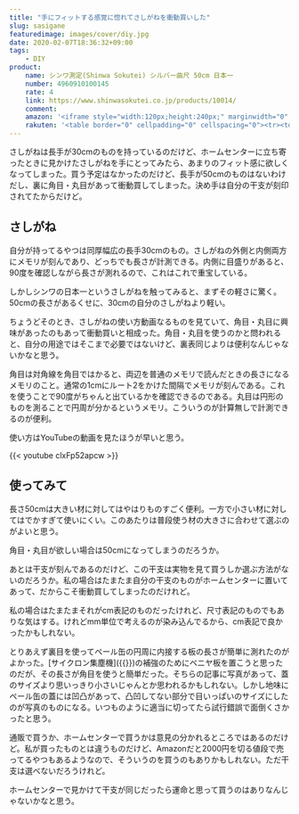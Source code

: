 ```yaml
---
title: "手にフィットする感覚に惚れてさしがねを衝動買いした"
slug: sasigane
featuredimage: images/cover/diy.jpg
date: 2020-02-07T18:36:32+09:00
tags:
    - DIY
product:
    name: シンワ測定(Shinwa Sokutei) シルバー曲尺 50cm 日本一
    number: 4960910100145
    rate: 4
    link: https://www.shinwasokutei.co.jp/products/10014/
    comment: 
    amazon: '<iframe style="width:120px;height:240px;" marginwidth="0" marginheight="0" scrolling="no" frameborder="0" src="//rcm-fe.amazon-adsystem.com/e/cm?lt1=_blank&bc1=000000&IS2=1&bg1=FFFFFF&fc1=000000&lc1=0000FF&t=illusionspace-22&language=ja_JP&o=9&p=8&l=as4&m=amazon&f=ifr&ref=as_ss_li_til&asins=B0016V7MNA&linkId=0e74ee48fe5b970e499a27f0eab6019b"></iframe>'
    rakuten: '<table border="0" cellpadding="0" cellspacing="0"><tr><td><div style="border:1px solid #95a5a6;border-radius:.75rem;background-color:#FFFFFF;width:504px;margin:0px;padding:5px;text-align:center;overflow:hidden;"><table><tr><td style="width:240px"><a href="https://hb.afl.rakuten.co.jp/hgc/1a60dc06.23bd4709.1a60dc07.0aa54a75/?pc=https%3A%2F%2Fitem.rakuten.co.jp%2Ftatsumax%2F408-3121%2F&link_type=picttext&ut=eyJwYWdlIjoiaXRlbSIsInR5cGUiOiJwaWN0dGV4dCIsInNpemUiOiIyNDB4MjQwIiwibmFtIjoxLCJuYW1wIjoicmlnaHQiLCJjb20iOjEsImNvbXAiOiJkb3duIiwicHJpY2UiOjEsImJvciI6MSwiY29sIjoxLCJiYnRuIjoxLCJwcm9kIjowfQ%3D%3D" target="_blank" rel="nofollow noopener noreferrer" style="word-wrap:break-word;"  ><img src="https://hbb.afl.rakuten.co.jp/hgb/1a60dc06.23bd4709.1a60dc07.0aa54a75/?me_id=1276153&item_id=10270078&m=https%3A%2F%2Fthumbnail.image.rakuten.co.jp%2F%400_mall%2Ftatsumax%2Fcabinet%2Fsyohin%2Ft01000545%2Ft010005455076.jpg%3F_ex%3D80x80&pc=https%3A%2F%2Fthumbnail.image.rakuten.co.jp%2F%400_mall%2Ftatsumax%2Fcabinet%2Fsyohin%2Ft01000545%2Ft010005455076.jpg%3F_ex%3D240x240&s=240x240&t=picttext" border="0" style="margin:2px" alt="[商品価格に関しましては、リンクが作成された時点と現時点で情報が変更されている場合がございます。]" title="[商品価格に関しましては、リンクが作成された時点と現時点で情報が変更されている場合がございます。]"></a></td><td style="vertical-align:top;width:248px;"><p style="font-size:12px;line-height:1.4em;text-align:left;margin:0px;padding:2px 6px;word-wrap:break-word"><a href="https://hb.afl.rakuten.co.jp/hgc/1a60dc06.23bd4709.1a60dc07.0aa54a75/?pc=https%3A%2F%2Fitem.rakuten.co.jp%2Ftatsumax%2F408-3121%2F&link_type=picttext&ut=eyJwYWdlIjoiaXRlbSIsInR5cGUiOiJwaWN0dGV4dCIsInNpemUiOiIyNDB4MjQwIiwibmFtIjoxLCJuYW1wIjoicmlnaHQiLCJjb20iOjEsImNvbXAiOiJkb3duIiwicHJpY2UiOjEsImJvciI6MSwiY29sIjoxLCJiYnRuIjoxLCJwcm9kIjowfQ%3D%3D" target="_blank" rel="nofollow noopener noreferrer" style="word-wrap:break-word;"  >【送料無料！TRUSCO工具 激安特価(トラスコ中山)】シンワ　シルバー曲尺日本一50cm 10014 [408-3121] 【曲尺】[10014]</a><br><span >価格：3380円（税込、送料無料)</span> <span style="color:#BBB">(2020/2/7時点)</span></p><div style="margin:10px;"><a href="https://hb.afl.rakuten.co.jp/hgc/1a60dc06.23bd4709.1a60dc07.0aa54a75/?pc=https%3A%2F%2Fitem.rakuten.co.jp%2Ftatsumax%2F408-3121%2F&link_type=picttext&ut=eyJwYWdlIjoiaXRlbSIsInR5cGUiOiJwaWN0dGV4dCIsInNpemUiOiIyNDB4MjQwIiwibmFtIjoxLCJuYW1wIjoicmlnaHQiLCJjb20iOjEsImNvbXAiOiJkb3duIiwicHJpY2UiOjEsImJvciI6MSwiY29sIjoxLCJiYnRuIjoxLCJwcm9kIjowfQ%3D%3D" target="_blank" rel="nofollow noopener noreferrer" style="word-wrap:break-word;"  ><img src="https://static.affiliate.rakuten.co.jp/makelink/rl.svg" style="float:left;max-height:27px;width:auto;margin-top:0"></a><a href="https://hb.afl.rakuten.co.jp/hgc/1a60dc06.23bd4709.1a60dc07.0aa54a75/?pc=https%3A%2F%2Fitem.rakuten.co.jp%2Ftatsumax%2F408-3121%2F%3Fscid%3Daf_pc_bbtn&m=%3Fscid%3Daf_pc_bbtn&link_type=picttext&ut=eyJwYWdlIjoiaXRlbSIsInR5cGUiOiJwaWN0dGV4dCIsInNpemUiOiIyNDB4MjQwIiwibmFtIjoxLCJuYW1wIjoicmlnaHQiLCJjb20iOjEsImNvbXAiOiJkb3duIiwicHJpY2UiOjEsImJvciI6MSwiY29sIjoxLCJiYnRuIjoxLCJwcm9kIjowfQ==" target="_blank" rel="nofollow noopener noreferrer" style="word-wrap:break-word;"  ><div style="float:right;width:41%;height:27px;background-color:#bf0000;color:#fff !important;font-size:12px;font-weight:500;line-height:27px;margin-left:1px;padding: 0 12px;border-radius:16px;cursor:pointer;text-align:center;">楽天で購入</div></a></div></td><tr></table></div><br><p style="color:#000000;font-size:12px;line-height:1.4em;margin:5px;word-wrap:break-word"></p></td></tr></table>'
---
```


さしがねは長手が30cmのものを持っているのだけど、ホームセンターに立ち寄ったときに見かけたさしがねを手にとってみたら、あまりのフィット感に欲しくなってしまった。買う予定はなかったのだけど、長手が50cmのものはないわけだし、裏に角目・丸目があって衝動買してしまった。決め手は自分の干支が刻印されてたからだけど。

<!--more-->

## さしがね

自分が持ってるやつは同厚幅広の長手30cmのもの。さしがねの外側と内側両方にメモリが刻んであり、どっちでも長さが計測できる。内側に目盛りがあると、90度を確認しながら長さが測れるので、これはこれで重宝している。

しかしシンワの日本一というさしがねを触ってみると、まずその軽さに驚く。50cmの長さがあるくせに、30cmの自分のさしがねより軽い。

ちょうどそのとき、さしがねの使い方動画なるものを見ていて、角目・丸目に興味があったのもあって衝動買いと相成った。角目・丸目を使うのかと問われると、自分の用途ではそこまで必要ではないけど、裏表同じよりは便利なんじゃないかなと思う。

角目は対角線を角目ではかると、両辺を普通のメモリで読んだときの長さになるメモリのこと。通常の1cmにルート2をかけた間隔でメモリが刻んである。これを使うことで90度がちゃんと出ているかを確認できるのである。丸目は円形のものを測ることで円周が分かるというメモリ。こういうのが計算無しで計測できるのが便利。

使い方はYouTubeの動画を見たほうが早いと思う。

{{< youtube clxFp52apcw >}}

## 使ってみて

長さ50cmは大きい材に対してはやはりものすごく便利。一方で小さい材に対してはでかすぎて使いにくい。このあたりは普段使う材の大きさに合わせて選ぶのがよいと思う。

角目・丸目が欲しい場合は50cmになってしまうのだろうか。

あとは干支が刻んであるのだけど、この干支は実物を見て買うしか選ぶ方法がないのだろうか。私の場合はたまたま自分の干支のものがホームセンターに置いてあって、だからこそ衝動買してしまったのだけれど。

私の場合はたまたまそれがcm表記のものだったけれど、尺寸表記のものでもありな気はする。けれどmm単位で考えるのが染み込んでるから、cm表記で良かったかもしれない。

とりあえず裏目を使ってペール缶の円周に内接する板の長さが簡単に測れたのがよかった。[サイクロン集塵機]({{<ref cyclone_diy>}})の補強のためにベニヤ板を置こうと思ったのだが、その長さが角目を使うと簡単だった。そちらの記事に写真があって、蓋のサイズより思いっきり小さいじゃんとか思われるかもしれない。しかし地味にペール缶の蓋には凹凸があって、凸凹してない部分で目いっぱいのサイズにしたのが写真のものになる。いつものように適当に切ってたら試行錯誤で面倒くさかったと思う。

通販で買うか、ホームセンターで買うかは意見の分かれるところではあるのだけど。私が買ったものとは違うものだけど、Amazonだと2000円を切る値段で売ってるやつもあるようなので、そういうのを買うのもありかもしれない。ただ干支は選べないだろうけれど。

ホームセンターで見かけて干支が同じだったら運命と思って買うのはありなんじゃないかなと思う。